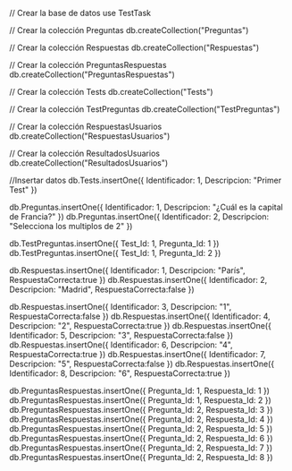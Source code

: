 
// Crear la base de datos
use TestTask

// Crear la colección Preguntas
db.createCollection("Preguntas")

// Crear la colección Respuestas
db.createCollection("Respuestas")

// Crear la colección PreguntasRespuestas
db.createCollection("PreguntasRespuestas")

// Crear la colección Tests
db.createCollection("Tests")

// Crear la colección TestPreguntas
db.createCollection("TestPreguntas")

// Crear la colección RespuestasUsuarios
db.createCollection("RespuestasUsuarios")

// Crear la colección ResultadosUsuarios
db.createCollection("ResultadosUsuarios")




//Insertar datos
db.Tests.insertOne({ Identificador: 1, Descripcion: "Primer Test" })


db.Preguntas.insertOne({ Identificador: 1, Descripcion: "¿Cuál es la capital de Francia?" })
db.Preguntas.insertOne({ Identificador: 2, Descripcion: "Selecciona los multiplos de 2" })

db.TestPreguntas.insertOne({ Test_Id: 1, Pregunta_Id: 1 })
db.TestPreguntas.insertOne({ Test_Id: 1, Pregunta_Id: 2 })

db.Respuestas.insertOne({ Identificador: 1, Descripcion: "París", RespuestaCorrecta:true })
db.Respuestas.insertOne({ Identificador: 2, Descripcion: "Madrid", RespuestaCorrecta:false })

db.Respuestas.insertOne({ Identificador: 3, Descripcion: "1", RespuestaCorrecta:false })
db.Respuestas.insertOne({ Identificador: 4, Descripcion: "2", RespuestaCorrecta:true })
db.Respuestas.insertOne({ Identificador: 5, Descripcion: "3", RespuestaCorrecta:false })
db.Respuestas.insertOne({ Identificador: 6, Descripcion: "4", RespuestaCorrecta:true })
db.Respuestas.insertOne({ Identificador: 7, Descripcion: "5", RespuestaCorrecta:false })
db.Respuestas.insertOne({ Identificador: 8, Descripcion: "6", RespuestaCorrecta:true })


db.PreguntasRespuestas.insertOne({ Pregunta_Id: 1, Respuesta_Id: 1 })
db.PreguntasRespuestas.insertOne({ Pregunta_Id: 1, Respuesta_Id: 2 })
db.PreguntasRespuestas.insertOne({ Pregunta_Id: 2, Respuesta_Id: 3 })
db.PreguntasRespuestas.insertOne({ Pregunta_Id: 2, Respuesta_Id: 4 })
db.PreguntasRespuestas.insertOne({ Pregunta_Id: 2, Respuesta_Id: 5 })
db.PreguntasRespuestas.insertOne({ Pregunta_Id: 2, Respuesta_Id: 6 })
db.PreguntasRespuestas.insertOne({ Pregunta_Id: 2, Respuesta_Id: 7 })
db.PreguntasRespuestas.insertOne({ Pregunta_Id: 2, Respuesta_Id: 8 })

